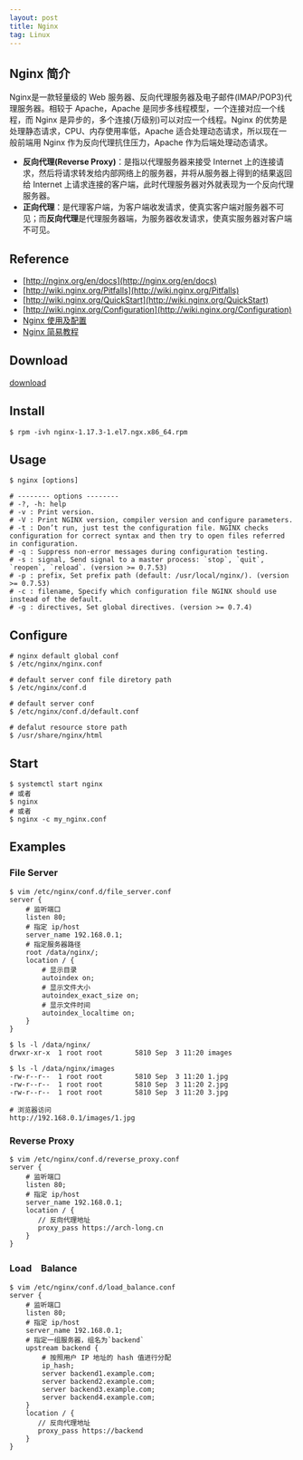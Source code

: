 ```yaml
---
layout: post
title: Nginx
tag: Linux
---
```


## Nginx 简介
Nginx是一款轻量级的 Web 服务器、反向代理服务器及电子邮件(IMAP/POP3)代理服务器。相较于 Apache，Apache  是同步多线程模型，一个连接对应一个线程，而 Nginx 是异步的，多个连接(万级别)可以对应一个线程。Nginx 的优势是处理静态请求，CPU、内存使用率低，Apache 适合处理动态请求，所以现在一般前端用 Nginx 作为反向代理抗住压力，Apache 作为后端处理动态请求。

* **反向代理(Reverse Proxy)**：是指以代理服务器来接受 Internet 上的连接请求，然后将请求转发给内部网络上的服务器，并将从服务器上得到的结果返回给 Internet 上请求连接的客户端，此时代理服务器对外就表现为一个反向代理服务器。
* **正向代理**：是代理客户端，为客户端收发请求，使真实客户端对服务器不可见；而**反向代理**是代理服务器端，为服务器收发请求，使真实服务器对客户端不可见。

## Reference
* [http://nginx.org/en/docs](http://nginx.org/en/docs)
* [http://wiki.nginx.org/Pitfalls](http://wiki.nginx.org/Pitfalls)
* [http://wiki.nginx.org/QuickStart](http://wiki.nginx.org/QuickStart)
* [http://wiki.nginx.org/Configuration](http://wiki.nginx.org/Configuration)
* [Nginx 使用及配置](https://www.jianshu.com/p/849343f679aa)
* [Nginx 简易教程](https://www.cnblogs.com/jingmoxukong/p/5945200.html)

## Download
[download](http://nginx.org/packages/mainline/centos/7/x86_64/RPMS/)

## Install
```shell
$ rpm -ivh nginx-1.17.3-1.el7.ngx.x86_64.rpm
```

## Usage
```shell
$ nginx [options]

# -------- options --------
# -?, -h: help
# -v : Print version.
# -V : Print NGINX version, compiler version and configure parameters.
# -t : Don’t run, just test the configuration file. NGINX checks configuration for correct syntax and then try to open files referred in configuration.
# -q : Suppress non-error messages during configuration testing.
# -s : signal, Send signal to a master process: `stop`, `quit`, `reopen`, `reload`. (version >= 0.7.53)
# -p : prefix, Set prefix path (default: /usr/local/nginx/). (version >= 0.7.53)
# -c : filename, Specify which configuration file NGINX should use instead of the default.
# -g : directives, Set global directives. (version >= 0.7.4)
```

## Configure
```shell
# nginx default global conf
$ /etc/nginx/nginx.conf

# default server conf file diretory path
$ /etc/nginx/conf.d

# default server conf
$ /etc/nginx/conf.d/default.conf

# defalut resource store path
$ /usr/share/nginx/html
```

## Start
```shell
$ systemctl start nginx
# 或者
$ nginx
# 或者
$ nginx -c my_nginx.conf
```

## Examples

### File Server
```shell
$ vim /etc/nginx/conf.d/file_server.conf
server {
    # 监听端口
    listen 80;
    # 指定 ip/host
    server_name 192.168.0.1;
    # 指定服务器路径
    root /data/nginx/;
    location / {
        # 显示目录
        autoindex on;
        # 显示文件大小
        autoindex_exact_size on;
        # 显示文件时间
        autoindex_localtime on;
    }
}

$ ls -l /data/nginx/
drwxr-xr-x  1 root root        5810 Sep  3 11:20 images

$ ls -l /data/nginx/images
-rw-r--r--  1 root root        5810 Sep  3 11:20 1.jpg
-rw-r--r--  1 root root        5810 Sep  3 11:20 2.jpg
-rw-r--r--  1 root root        5810 Sep  3 11:20 3.jpg

# 浏览器访问
http://192.168.0.1/images/1.jpg
```

### Reverse Proxy
```shell
$ vim /etc/nginx/conf.d/reverse_proxy.conf
server {
    # 监听端口
    listen 80;
    # 指定 ip/host
    server_name 192.168.0.1;
    location / {
       // 反向代理地址
       proxy_pass https://arch-long.cn
    }
}
```

### Load　Balance 
```shell
$ vim /etc/nginx/conf.d/load_balance.conf
server {
    # 监听端口
    listen 80;
    # 指定 ip/host
    server_name 192.168.0.1;
    # 指定一组服务器，组名为`backend`
    upstream backend {
        # 按照用户 IP 地址的 hash 值进行分配
        ip_hash;    
        server backend1.example.com;
        server backend2.example.com;
        server backend3.example.com;
        server backend4.example.com;
    }
    location / {
       // 反向代理地址
       proxy_pass https://backend
    }
}
```